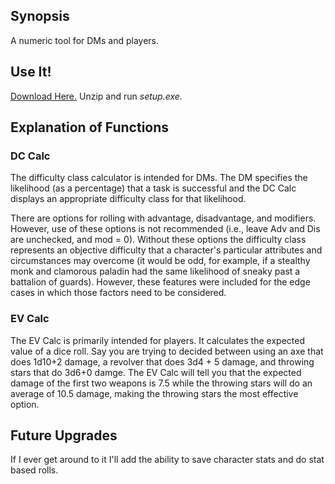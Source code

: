 ## Synopsis
A numeric tool for DMs and players.

## Use It!
[Download Here.](http://www.mediafire.com/file/wbeqnli6x1ev69l/DndCalculator.zip) Unzip and run *setup.exe*.

## Explanation of Functions
### DC Calc
The difficulty class calculator is intended for DMs. The DM specifies the likelihood (as a percentage) that a task is successful and the DC Calc displays an appropriate difficulty class for that likelihood.

There are options for rolling with advantage, disadvantage, and modifiers. However, use of these options is not recommended (i.e., leave Adv and Dis are unchecked, and mod = 0). Without these options the difficulty class represents an objective difficulty that a character's particular attributes and circumstances may overcome (it would be odd, for example, if a stealthy monk and clamorous paladin had the same likelihood of sneaky past a battalion of guards). However, these features were included for the edge cases in which those factors need to be considered.

### EV Calc
The EV Calc is primarily intended for players. It calculates the expected value of a dice roll. Say you are trying to decided between using an axe that does 1d10+2 damage, a revolver that does 3d4 + 5 damage, and throwing stars that do 3d6+0 damge. The EV Calc will tell you that the expected damage of the first two weapons is 7.5 while the throwing stars will do an average of 10.5 damage, making the throwing stars the most effective option. 

## Future Upgrades
If I ever get around to it I'll add the ability to save character stats and do stat based rolls.
